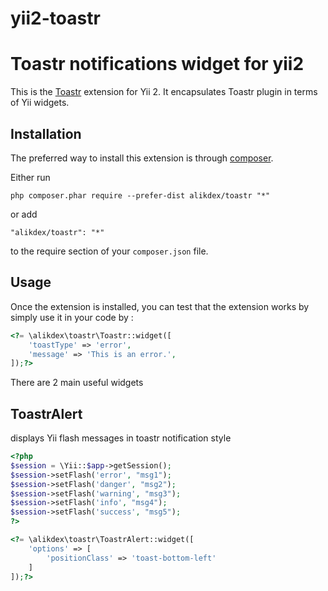 # yii2-toastr
Toastr notifications widget for yii2
========================
This is the [Toastr](https://github.com/CodeSeven/toastr) extension for Yii 2. It encapsulates Toastr plugin in terms of Yii widgets.

Installation
------------

The preferred way to install this extension is through [composer](http://getcomposer.org/download/).

Either run

```
php composer.phar require --prefer-dist alikdex/toastr "*"
```

or add

```
"alikdex/toastr": "*"
```

to the require section of your `composer.json` file.


Usage
-----

Once the extension is installed, you can test that the extension works by simply use it in your code by  :

```php
<?= \alikdex\toastr\Toastr::widget([
    'toastType' => 'error',
    'message' => 'This is an error.',
]);?>
```

There are 2 main useful widgets

ToastrAlert
-----------

displays Yii flash messages in toastr notification style

```php
<?php
$session = \Yii::$app->getSession();
$session->setFlash('error', "msg1");
$session->setFlash('danger', "msg2");
$session->setFlash('warning', "msg3");
$session->setFlash('info', "msg4");
$session->setFlash('success', "msg5");
?>
```
```php
<?= \alikdex\toastr\ToastrAlert::widget([
    'options' => [
        'positionClass' => 'toast-bottom-left'
    ]
]);?>
```
